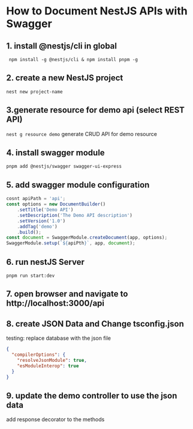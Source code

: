 # How to Document NestJS APIs with Swagger
## 1. install @nestjs/cli in global
` npm install -g @nestjs/cli & npm install pnpm -g`

## 2. create a new NestJS project
`nest new project-name`

## 3.generate resource for demo api (select REST API)
`nest g resource demo`
generate CRUD API for demo resource

## 4. install swagger module
`pnpm add @nestjs/swagger swagger-ui-express`

## 5. add swagger module configuration
```TypeScript
cosnt apiPath = 'api';
const options = new DocumentBuilder()
    .setTitle('Demo API')
    .setDescription('The Demo API description')
    .setVersion('1.0')
    .addTag('demo')
    .build();
const document = SwaggerModule.createDocument(app, options);
SwaggerModule.setup(`${apiPth}`, app, document);
```	

## 6. run nestJS Server 
`pnpm run start:dev`

## 7. open browser and navigate to http://localhost:3000/api

## 8. create JSON Data and Change tsconfig.json
testing: replace database with the json file 
```json
{
  "compilerOptions": {
    "resolveJsonModule": true,
    "esModuleInterop": true
  }
}
```

## 9. update the demo controller to use the json data
add response decorator to the methods
